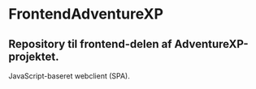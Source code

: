 # FrontendAdventureXP
## Repository til frontend-delen af AdventureXP-projektet.
JavaScript-baseret webclient (SPA).
